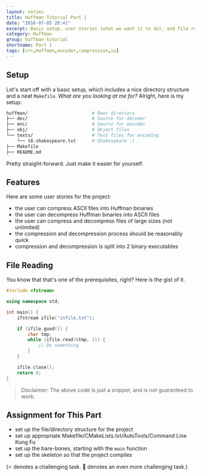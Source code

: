 ```yaml
---
layout: series
title: Huffman Tutorial Part 1
date: "2016-07-05 20:41"
excerpt: Basic setup, user stories (what we want it to do), and file reading.
category: Huffman
group: huffman-tutorial
shortname: Part 1
tags: [c++,Huffman,encoder,compression,io]
---
```


## Setup

Let's start off with a basic setup, which includes a nice directory structure
and a neat `Makefile`. *What are you looking at me for?* Alright, here is my
setup:

``` sh
huffman/                        # Root directory
├── dec/                        # Source for decoder
├── enc/                        # Source for encoder
├── obj/                        # Object files
└── texts/                      # Test files for encoding
    └── t8.shakespeare.txt      # Shakespeare :)
├── Makefile
├── README.md
```

Pretty straight-forward. Just make it easier for yourself.


## Features

Here are some user stories for the project:

- the user can compress ASCII files into Huffman binaries
- the user can decompress Huffman binaries into ASCII files
- the user can compress and decompress files of large sizes (not unlimited)
- the compression and decompression process should be reasonably quick
- compression and decompression is split into 2 binary executables


## File Reading

You know that that's one of the prerequisites, right? Here is the gist of it.

``` cpp
#include <fstream>

using namespace std;

int main() {
    ifstream ifile("infile.txt");

    if (ifile.good()) {
        char tmp;
        while (ifile.read(&tmp, 1)) {
            // Do something
        }
    }

    ifile.close();
    return 0;
}
```

> Disclaimer: The above code is just a snippet, and is not guaranteed to work.


## Assignment for This Part

- set up the file/directory structure for the project
- set up appropriate Makefile/CMakeLists.txt/AutoTools/Command Line Kung Fu
- set up the bare-bones, starting with the `main` function
- set up the skeleton so that the project compiles

(:star: denotes a challenging task. :star2: denotes an even more challenging
    task.)
